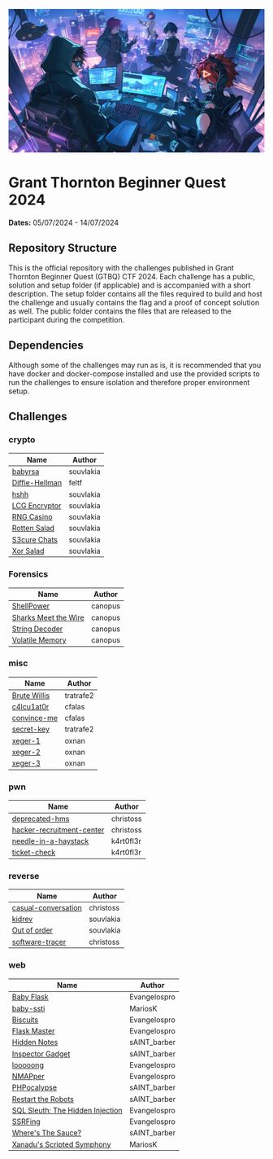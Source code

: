 ![Grant thornton Beginner Quest](_assets/gtbq.png)
# Grant Thornton Beginner Quest 2024

**Dates:** 05/07/2024 - 14/07/2024

## Repository Structure

This is the official repository with the challenges published in Grant Thornton Beginner Quest (GTBQ) CTF 2024. Each challenge has a public, solution and setup folder (if applicable) and is accompanied with a short description. The setup folder contains all the files required to build and host the challenge and usually contains the flag and a proof of concept solution as well. The public folder contains the files that are released to the participant during the competition.

## Dependencies

Although some of the challenges may run as is, it is recommended that you have docker and docker-compose installed and use the provided scripts to run the challenges to ensure isolation and therefore proper environment setup.

## Challenges


### crypto

| Name | Author |
| ---- | ------ |
| [babyrsa](./crypto/babyrsa) | souvlakia |
| [Diffie-Hellman](./crypto/diffie-hellman) | feltf |
| [hshh](./crypto/hshh) | souvlakia |
| [LCG Encryptor](./crypto/lcg-encryptor) | souvlakia |
| [RNG Casino](./crypto/rng-casino) | souvlakia |
| [Rotten Salad](./crypto/rotten-salad) | souvlakia |
| [S3cure Chats](./crypto/s3cure-chats) | souvlakia |
| [Xor Salad](./crypto/xor-salad) | souvlakia |



### Forensics

| Name | Author |
| ---- | ------ |
| [ShellPower](./forensics/ShellPower) | canopus |
| [Sharks Meet the Wire](./forensics/sharks-meet-the-wire) | canopus |
| [String Decoder](./forensics/string-decoder) | canopus |
| [Volatile Memory](./forensics/volatile-memory) | canopus |



### misc

| Name | Author |
| ---- | ------ |
| [Brute Willis](./misc/Brute-Willis) | tratrafe2 |
| [c4lcu1at0r](./misc/c4lcu1at0r) | cfalas |
| [convince-me](./misc/convince-me) | cfalas |
| [secret-key](./misc/secret-key) | tratrafe2 |
| [xeger-1](./misc/xeger-1) | oxnan |
| [xeger-2](./misc/xeger-2) | oxnan |
| [xeger-3](./misc/xeger-3) | oxnan |



### pwn

| Name | Author |
| ---- | ------ |
| [deprecated-hms](./pwn/deprecated-hms) | christoss |
| [hacker-recruitment-center](./pwn/hacker-recruitment-center) | christoss |
| [needle-in-a-haystack](./pwn/needle-in-a-haystack) | k4rt0fl3r |
| [ticket-check](./pwn/ticket-check) | k4rt0fl3r |



### reverse

| Name | Author |
| ---- | ------ |
| [casual-conversation](./reverse/casual-conversation) | christoss |
| [kidrev](./reverse/kidrev) | souvlakia |
| [Out of order](./reverse/out-of-order) | souvlakia |
| [software-tracer](./reverse/software-tracer) | christoss |



### web

| Name | Author |
| ---- | ------ |
| [Baby Flask](./web/baby-flask) | Evangelospro |
| [baby-ssti](./web/baby-ssti) | MariosK |
| [Biscuits](./web/biscuits) | Evangelospro |
| [Flask Master](./web/flask-master) | Evangelospro |
| [Hidden Notes](./web/hidden_notes) | sAINT_barber |
| [Inspector Gadget](./web/inspector_gadget) | sAINT_barber |
| [looooong](./web/looooong) | Evangelospro |
| [NMAPper](./web/nmapper) | Evangelospro |
| [PHPocalypse](./web/phpocalypse) | sAINT_barber |
| [Restart the Robots](./web/restart_the_robots) | sAINT_barber |
| [SQL Sleuth: The Hidden Injection](./web/sql-sleuth) | Evangelospro |
| [SSRFing](./web/ssrfing) | Evangelospro |
| [Where's The Sauce?](./web/wheres_the_sauce) | sAINT_barber |
| [Xanadu's Scripted Symphony](./web/xanadus-scripted-symphony) | MariosK |


